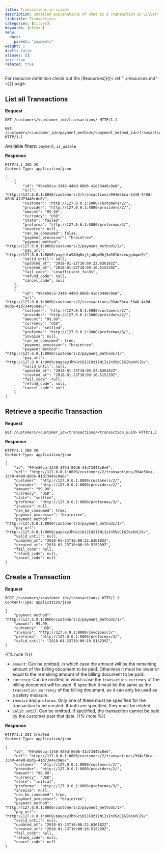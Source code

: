 ```yaml
---
title: Transactions in silver
description: Detailed explanations of what is a Transaction in Silver, how to list all transactions or a specific one, as well as what does creating a transaction involves.
linktitle: Transactions
categories: [silver]
keywords: [silver]
menu:
  docs:
    parent: "payments"
weight: 1
draft: false
aliases: []
toc: true
related: true
---
```


For resource definition check out the [Resources]({{< ref "../resources.md" >}}) page.

## List all Transactions

**Request**

``` http
GET /customers/<customer_id>/transactions/ HTTP/1.1
```

``` http
GET /customers/<customer_id>/payment_methods/<payment_method_id>/transactions/ HTTP/1.1
```

Available filters: `payment`, `is_usable`

**Response**

``` http
HTTP/1.1 200 OK
Content-Type: application/json

[
    {
        "id": "994e56ca-3340-449d-80d6-41d73446c0e6",
        "url": "http://127.0.0.1:8000/customers/2/transactions/994e56ca-3340-449d-80d6-41d73446c0e6/",
        "customer": "http://127.0.0.1:8000/customers/2/",
        "provider": "http://127.0.0.1:8000/providers/2/",
        "amount": "99.99",
        "currency": "USD",
        "state": "failed",
        "proforma": "http://127.0.0.1:8000/proformas/3/",
        "invoice": null,
        "can_be_consumed": false,
        "payment_processor": "braintree",
        "payment_method": "http://127.0.0.1:8000/customers/2/payment_methods/1/",
        "pay_url": "http://127.0.0.1:8000/pay/dfu9ANg0ajfja0gm9hj3m301dkcvwjgbqwe9/",
        "valid_until": null,
        "updated_at": "2018-01-22T10:00:22.636182Z",
        "created_at": "2018-01-22T10:00:10.515239Z",
        "fail_code": "insufficient_funds",
        "refund_code": null,
        "cancel_code": null
    },
    {
        "id": "994e56ca-3340-449d-80d6-41d73446c0e6",
        "url": "http://127.0.0.1:8000/customers/2/transactions/994e56ca-3340-449d-80d6-41d73446c0e6/",
        "customer": "http://127.0.0.1:8000/customers/2/",
        "provider": "http://127.0.0.1:8000/providers/2/",
        "amount": "99.99",
        "currency": "USD",
        "state": "settled",
        "proforma": "http://127.0.0.1:8000/proformas/3/",
        "invoice": null,
        "can_be_consumed": true,
        "payment_processor": "braintree",
        "payment_method": "http://127.0.0.1:8000/customers/2/payment_methods/1/",
        "pay_url": "http://127.0.0.1:8000/pay/eyJhbGciOiJIUzI1NiIsInR5cCI6IkpXVCJ9/",
        "valid_until": null,
        "updated_at": "2018-01-23T10:00:22.636182Z",
        "created_at": "2018-01-23T10:00:10.515239Z",
        "fail_code": null,
        "refund_code": null,
        "cancel_code": null
    }
]
```

## Retrieve a specific Transaction

**Request**

``` http
GET /customers/<customer_id>/transactions/<transaction_uuid> HTTP/1.1
```

**Response**

``` http
HTTP/1.1 200 OK
Content-Type: application/json

{
    "id": "994e56ca-3340-449d-80d6-41d73446c0e6",
    "url": "http://127.0.0.1:8000/customers/2/transactions/994e56ca-3340-449d-80d6-41d73446c0e6/",
    "customer": "http://127.0.0.1:8000/customers/2/",
    "provider": "http://127.0.0.1:8000/providers/2/",
    "amount": "99.99",
    "currency": "USD",
    "state": "settled",
    "proforma": "http://127.0.0.1:8000/proformas/3/",
    "invoice": null,
    "can_be_consumed": true,
    "payment_processor": "braintree",
    "payment_method": "http://127.0.0.1:8000/customers/2/payment_methods/1/",
    "pay_url": "http://127.0.0.1:8000/pay/eyJhbGciOiJIUzI1NiIsInR5cCI6IkpXVCJ9/",
    "valid_until": null,
    "updated_at": "2018-01-23T10:00:22.636182Z",
    "created_at": "2018-01-23T10:00:10.515239Z",
    "fail_code": null,
    "refund_code": null,
    "cancel_code": null
}
```

## Create a Transaction

**Request**

``` http
POST /customers/<customer_id>/transactions/ HTTP/1.1
Content-Type: application/json

{
    "payment_method": "http://127.0.0.1:8000/customers/2/payment_methods/1/",
    "amount": 99.99,
    "currency": "USD",
    "invoice": "http://127.0.0.1:8000/invoices/3/",
    "proforma": "http://127.0.0.1:8000/proformas/3/",
    "valid_until": "2018-01-23T10:00:10.515239Z",
}
```

{{% note %}}
* `amount`: Can be omitted, in which case the amount will be the remaining amount of the billing document to be paid. Otherwise it must be lower or equal to the remaining amount of the billing document to be paid.
* `currency`: Can be omitted, in which case the `transaction_currency` of the billing document will be used. If specified it must be the same as the `transaction_currency` of the billing document, so it can only be used as a safety measure.
* `invoice` and `proforma`: Only one of these must be specified for the transaction to be created. If both are specified, they must be related.
* `valid_until`: Can be omitted. If specified, the transaction cannot be paid by the customer past that date.
{{% /note %}}

**Response**

``` http
HTTP/1.1 201 Created
Content-Type: application/json

{
    "id": "994e56ca-3340-449d-80d6-41d73446c0e6",
    "url": "http://127.0.0.1:8000/customers/2/transactions/994e56ca-3340-449d-80d6-41d73446c0e6/",
    "customer": "http://127.0.0.1:8000/customers/2/",
    "provider": "http://127.0.0.1:8000/providers/2/",
    "amount": "99.99",
    "currency": "USD",
    "state": "initial",
    "proforma": "http://127.0.0.1:8000/proformas/3/",
    "invoice": null,
    "can_be_consumed": true,
    "payment_processor": "braintree",
    "payment_method": "http://127.0.0.1:8000/customers/2/payment_methods/1/",
    "pay_url": "http://127.0.0.1:8000/pay/eyJhbGciOiJIUzI1NiIsInR5cCI6IkpXVCJ9/",
    "valid_until": null,
    "updated_at": "2018-01-23T10:00:22.636182Z",
    "created_at": "2018-01-23T10:00:10.515239Z",
    "fail_code": null,
    "refund_code": null,
    "cancel_code": null
}
```
